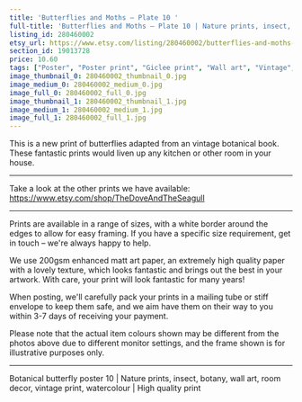 ```yaml
---
title: 'Butterflies and Moths – Plate 10 '
full-title: 'Butterflies and Moths – Plate 10 | Nature prints, insect, botany, wall art, room decor, vintage print, watercolour | High quality print'
listing_id: 280460002
etsy_url: https://www.etsy.com/listing/280460002/butterflies-and-moths-plate-10-o-nature?utm_source=site&utm_medium=api&utm_campaign=api
section_id: 19013728
price: 10.60
tags: ["Poster", "Poster print", "Giclee print", "Wall art", "Vintage", "Watercolour", "Nature", "Botanical art", "Wildlife", "Nature print", "Butterfly print", "Butterfly art", "Butterfly poster"]
image_thumbnail_0: 280460002_thumbnail_0.jpg
image_medium_0: 280460002_medium_0.jpg
image_full_0: 280460002_full_0.jpg
image_thumbnail_1: 280460002_thumbnail_1.jpg
image_medium_1: 280460002_medium_1.jpg
image_full_1: 280460002_full_1.jpg
---
```

This is a new print of butterflies adapted from an vintage botanical book. These fantastic prints would liven up any kitchen or other room in your house. 

---

Take a look at the other prints we have available: https://www.etsy.com/shop/TheDoveAndTheSeagull

---

Prints are available in a range of sizes, with a white border around the edges to allow for easy framing. If you have a specific size requirement, get in touch – we&#39;re always happy to help.

We use 200gsm enhanced matt art paper, an extremely high quality paper with a lovely texture, which looks fantastic and brings out the best in your artwork. With care, your print will look fantastic for many years!

When posting, we&#39;ll carefully pack your prints in a mailing tube or stiff envelope to keep them safe, and we aim have them on their way to you within 3-7 days of receiving your payment.

Please note that the actual item colours shown may be different from the photos above due to different monitor settings, and the frame shown is for illustrative purposes only.

---

Botanical butterfly poster 10 | Nature prints, insect, botany, wall art, room decor, vintage print, watercolour | High quality print
